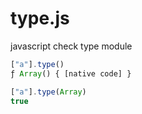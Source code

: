 # type.js
javascript check type module

```js
["a"].type()
ƒ Array() { [native code] }

["a"].type(Array)
true
```
